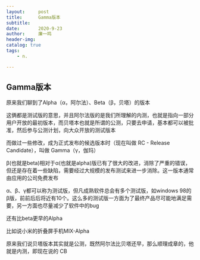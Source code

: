 ```yaml
---
layout:     post
title:      Gamma版本
subtitle:   
date:       2020-9-23
author:     廉一鸣
header-img: 
catalog: true
tags:
    - n.

---
```


## Gamma版本

原来我们聊到了Alpha（α，阿尔法）、Beta（β，贝塔）的版本

这俩都是测试版的意思，并且阿尔法版的是我们所理解的内测，也就是指向一部分用户开放的最初版本，而贝塔本也就是所谓的公测，只要去申请，基本都可以被批准，然后参与公测计划，向大众开放的测试版本

而做过一些修改，成为正式发布的候选版本时（现在叫做 RC - Release Candidate），叫做 Gamma（γ，伽玛）

β(也就是beta)相对于α(也就是alpha)版已有了很大的改进，消除了严重的错误，但还是存在着一些缺陷，需要经过大规模的发布测试来进一步消除。这一版本通常由应用的公司免费发布

α、β、γ都可以称为测试版，但凡成熟软件总会有多个测试版，如windows 98的β版，前前后后将近有10个。这么多的测试版一方面为了最终产品尽可能地满足需要，另一方面也尽量减少了软件中的bug

还有比beta更早的Alpha

比如说小米的折叠屏手机MIX-Alpha

原来我们说贝塔版本其实就是公测，既然阿尔法比贝塔还早，那么顺理成章的，他就是内测，即现在说的 CB

